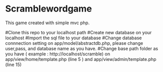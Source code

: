 # Scramblewordgame
This game created with simple mvc php.

#Clone this repo to your localhost path
#Create new database on your localhost
#Import the sql file to your database
#Change database connnection setting on app/model/abstractdb.php, please change user,pass, and database name as you have.
#Change base path folder as you have ( example : http://localhost/scramble) on app/view/home/template.php (line 5 ) and app/view/admin/template.php (line 15)
